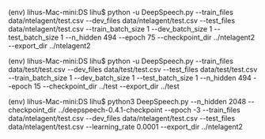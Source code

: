 (env) lihus-Mac-mini:DS lihu$ python -u DeepSpeech.py --train_files data/ntelagent/test.csv --dev_files data/ntelagent/test.csv --test_files data/ntelagent/test.csv --train_batch_size 1 --dev_batch_size 1 --test_batch_size 1 --n_hidden 494 --epoch 75 --checkpoint_dir ../ntelagent2 --export_dir ../ntelagent2

(env) lihus-Mac-mini:DS lihu$ python -u DeepSpeech.py --train_files data/test/test.csv --dev_files data/test/test.csv --test_files data/test/test.csv --train_batch_size 1 --dev_batch_size 1 --test_batch_size 1 --n_hidden 494 --epoch 15 --checkpoint_dir ../test --export_dir ../test

(env) lihus-Mac-mini:DS lihu$ python3 DeepSpeech.py --n_hidden 2048 --checkpoint_dir ../deepspeech-0.4.1-checkpoint --epoch -3  --train_files data/ntelagent/test.csv --dev_files data/ntelagent/test.csv --test_files data/ntelagent/test.csv --learning_rate 0.0001 --export_dir ../ntelagent2
